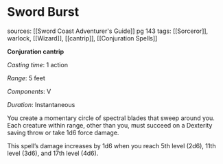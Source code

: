 # Sword Burst
sources: [[Sword Coast Adventurer's Guide]] pg 143
tags: [[Sorceror]], warlock, [[Wizard]], [[cantrip]], [[Conjuration Spells]]

**Conjuration cantrip**

*Casting time*: 1 action

*Range*: 5 feet

*Components*: V

*Duration*: Instantaneous

You create a momentary circle of spectral blades that sweep around you. Each creature within range, other than you, must succeed on a Dexterity saving throw or take 1d6 force damage.

This spell’s damage increases by 1d6 when you reach 5th level (2d6), 11th level (3d6), and 17th level (4d6).
